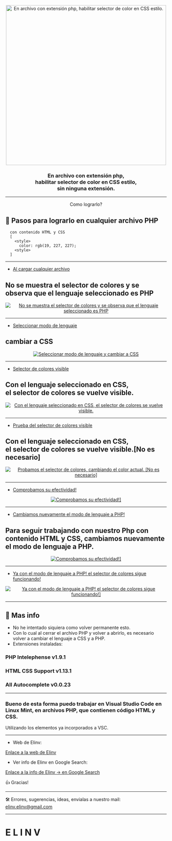 <p align="center">
  <a href="#" rel="noopener">
 <img width=500px height=500px src="./phpfilecolorpicker.png" alt="En archivo con extensión php, habilitar selector de color en CSS estilo."></a>
</p>

<h3 align="center">En archivo con extensión php,<br>
  habilitar selector de color en CSS estilo, <br>
  sin ninguna extensión.</h3>

---

<p align="center"> Como lograrlo?
    <br> 
</p>

## 📝 Pasos para lograrlo en cualquier archivo PHP <br> 
      con contenido HTML y CSS 
      [
        <style>
          color: rgb(19, 227, 227);
        <style>
      ]

---

- [Al cargar cualquier archivo](#Paso1)
## No se muestra el selector de colores y se observa que el lenguaje seleccionado es PHP
<p align="center">
  <a href="" rel="noopener">
    <img src="./paso1.jpg" 
      alt="No se muestra el selector de colores y se observa que el lenguaje seleccionado es PHP">
    </a>
</p>

---

- [Seleccionar modo de lenguaje](#Paso2)

## cambiar a CSS

<p align="center">
  <a href="" rel="noopener">
    <img src="./paso2.jpg" 
      alt="Seleccionar modo de lenguaje y cambiar a CSS">
    </a>
</p>

---

- [Selector de colores visible](#Paso3)

## Con el lenguaje seleccionado en CSS,<br> el selector de colores se vuelve visible.

<p align="center">
  <a href="" rel="noopener">
    <img src="./paso3.jpg" 
      alt="Con el lenguaje seleccionado en CSS, el selector de colores se vuelve visible.">
    </a>
</p>

---

- [Prueba del selector de colores visible](#Paso4)

## Con el lenguaje seleccionado en CSS,<br> el selector de colores se vuelve visible.[No es necesario]

<p align="center">
  <a href="" rel="noopener">
    <img src="./paso4.jpg" 
      alt="Probamos el selector de colores, cambiando el color actual. [No es necesario]">
    </a>
</p>

---

- [Comprobamos su efectividad!](#Paso5)

<p align="center">
  <a href="" rel="noopener">
    <img src="./paso5.jpg" 
      alt="Comprobamos su efectividad!]">
    </a>
</p>

---

- [Cambiamos nuevamente el modo de lenguaje a PHP!](#Paso6)

## Para seguir trabajando con nuestro Php con contenido HTML y CSS, cambiamos nuevamente el modo de lenguaje a PHP.

<p align="center">
  <a href="" rel="noopener">
    <img src="./paso6.jpg" 
      alt="Comprobamos su efectividad!]">
    </a>
</p>

---

- [Ya con el modo de lenguaje a PHP! el selector de colores sigue funcionando!](#Paso7)

<p align="center">
  <a href="" rel="noopener">
    <img src="./paso7.jpg" 
      alt="Ya con el modo de lenguaje a PHP! el selector de colores sigue funcionando!]">
    </a>
</p>

---


## 🧐 Mas info <a name = "masinfo"></a>

- No he intentado siquiera como volver permanente esto.
- Con lo cual al cerrar el archivo PHP y volver a abrirlo, 
es necesario volver a cambiar el lenguaje a CSS y a PHP.
- Extensiones instaladas:
### PHP Intelephense      v1.9.1
### HTML CSS Support      v1.13.1
### All Autocomplete      v0.0.23

---

### Bueno de esta forma puedo trabajar en Visual Studio Code en Linux Mint, en archivos PHP, que contienen código HTML y CSS.

Utilizando los elementos ya incorporados a VSC.

---

- Web de Elinv:

<a href="https://www.elinv.musica.ar/paciencia/">
   Enlace a la web de Elinv
</a>

- Ver info de Elinv en Google Search:

<a href="https://www.google.com.ar/search?q=elinv">
   Enlace a la info de Elinv  -> en Google Search
</a>

👍 Gracias!

---

🛠️ Errores, sugerencias, ideas, envialas a nuestro mail: <elinv.elinv@gmail.com>

---

# E L I N V

